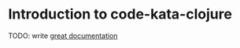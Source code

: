 # Introduction to code-kata-clojure

TODO: write [great documentation](http://jacobian.org/writing/what-to-write/)
